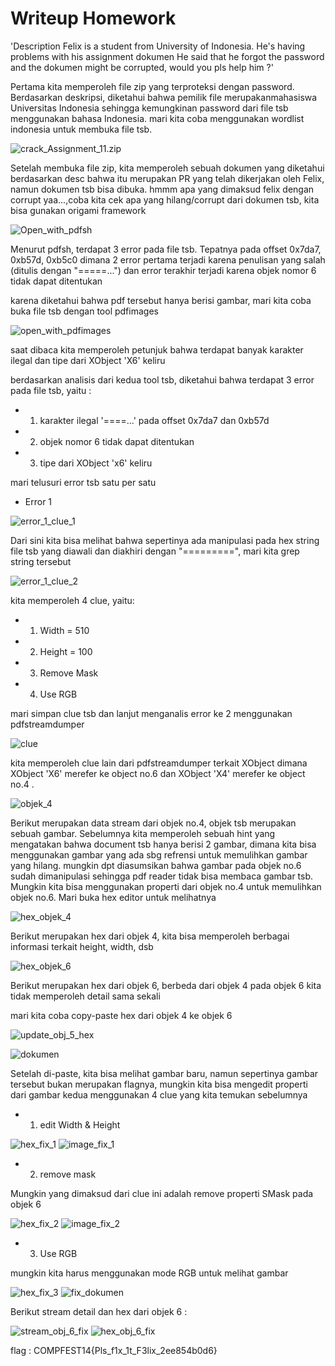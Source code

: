 # Writeup Homework

'Description
Felix is a student from University of Indonesia. He's having problems with his assignment dokumen
He said that he forgot the password and the dokumen might be corrupted, would you pls help him ?'

Pertama kita memperoleh file zip yang terproteksi dengan password. Berdasarkan deskripsi, diketahui bahwa pemilik file merupakanmahasiswa Universitas Indonesia sehingga kemungkinan password dari file tsb menggunakan bahasa Indonesia. mari kita coba menggunakan wordlist indonesia untuk membuka file tsb.

![crack_Assignment_11.zip](https://i.imgur.com/cDSOOeS.png)

Setelah membuka file zip, kita memperoleh sebuah dokumen yang diketahui berdasarkan desc bahwa itu merupakan PR yang telah dikerjakan oleh Felix, namun dokumen tsb bisa dibuka. hmmm apa yang dimaksud felix dengan corrupt yaa...,coba kita cek apa yang hilang/corrupt dari dokumen tsb, kita bisa gunakan origami framework

![Open_with_pdfsh](https://i.imgur.com/osra4kK.png)

Menurut pdfsh, terdapat 3 error pada file tsb. Tepatnya pada offset 0x7da7, 0xb57d, 0xb5c0 dimana 2 error pertama terjadi karena penulisan yang salah (ditulis dengan "=====...") dan error terakhir terjadi karena objek nomor 6 tidak dapat ditentukan

karena diketahui bahwa pdf tersebut hanya berisi gambar, mari kita coba buka file tsb dengan tool pdfimages

![open_with_pdfimages](https://i.imgur.com/MgN0yzz.png)

saat dibaca kita memperoleh petunjuk bahwa terdapat banyak karakter ilegal dan tipe dari XObject 'X6' keliru

berdasarkan analisis dari kedua tool tsb, diketahui bahwa terdapat 3 error pada file tsb, yaitu :

* 1. karakter ilegal '====...' pada offset 0x7da7 dan 0xb57d
* 2. objek nomor 6 tidak dapat ditentukan
* 3. tipe dari XObject 'x6' keliru

mari telusuri error tsb satu per satu

* Error 1

![error_1_clue_1](https://i.imgur.com/akrY2Bv.png)

Dari sini kita bisa melihat bahwa sepertinya ada manipulasi pada hex string file tsb yang diawali dan diakhiri dengan "=========", mari kita grep string tersebut

![error_1_clue_2](https://i.imgur.com/bgSKNLS.png)

kita memperoleh 4 clue, yaitu:

* 1. Width = 510
* 2. Height = 100
* 3. Remove Mask
* 4. Use RGB

mari simpan clue tsb dan lanjut menganalis error ke 2 menggunakan pdfstreamdumper

![clue](https://i.imgur.com/phQNPst.png)

kita memperoleh clue lain dari pdfstreamdumper terkait XObject dimana XObject 'X6' merefer ke object no.6 dan XObject 'X4' merefer ke object no.4 .

![objek_4](https://i.imgur.com/IJ6J8sp.png)

Berikut merupakan data stream dari objek no.4, objek tsb merupakan sebuah gambar. Sebelumnya kita memperoleh sebuah hint yang mengatakan bahwa document tsb hanya berisi 2 gambar, dimana kita bisa menggunakan gambar yang ada sbg refrensi untuk memulihkan gambar yang hilang. mungkin dpt diasumsikan bahwa gambar pada objek no.6 sudah dimanipulasi sehingga pdf reader tidak bisa membaca gambar tsb. Mungkin kita bisa menggunakan properti dari objek no.4 untuk memulihkan objek no.6. Mari buka hex editor untuk melihatnya

![hex_objek_4](https://i.imgur.com/6ohslNL.png)

Berikut merupakan hex dari objek 4, kita bisa memperoleh berbagai informasi terkait height, width, dsb

![hex_objek_6](https://i.imgur.com/LMoG2FT.png)

Berikut merupakan hex dari objek 6, berbeda dari objek 4 pada objek 6 kita tidak memperoleh detail sama sekali

mari kita coba copy-paste hex dari objek 4 ke objek 6

![update_obj_5_hex](https://i.imgur.com/9UUcGzr.png)


![dokumen](https://i.imgur.com/uaANqnl.png)

Setelah di-paste, kita bisa melihat gambar baru, namun sepertinya gambar tersebut bukan merupakan flagnya, mungkin kita bisa mengedit properti dari gambar kedua menggunakan 4 clue yang kita temukan sebelumnya

* 1. edit Width & Height

![hex_fix_1](https://i.imgur.com/sfDQ1f8.png)
![image_fix_1](https://i.imgur.com/FAe8G3w.png)

* 2. remove mask

Mungkin yang dimaksud dari clue ini adalah remove properti SMask pada objek 6

![hex_fix_2](https://i.imgur.com/qZqPVUo.png)
![image_fix_2](https://i.imgur.com/MiODGDz.png)

* 3. Use RGB

mungkin kita harus menggunakan mode RGB untuk melihat gambar

![hex_fix_3](https://i.imgur.com/CPCPpf9.png)
![fix_dokumen](https://i.imgur.com/cTCtxUa.png)


Berikut stream detail dan hex dari objek 6 :

![stream_obj_6_fix](https://i.imgur.com/U752SPa.png)
![hex_obj_6_fix](https://i.imgur.com/8HQDwni.png)

flag : COMPFEST14{Pls_f1x_1t_F3lix_2ee854b0d6}